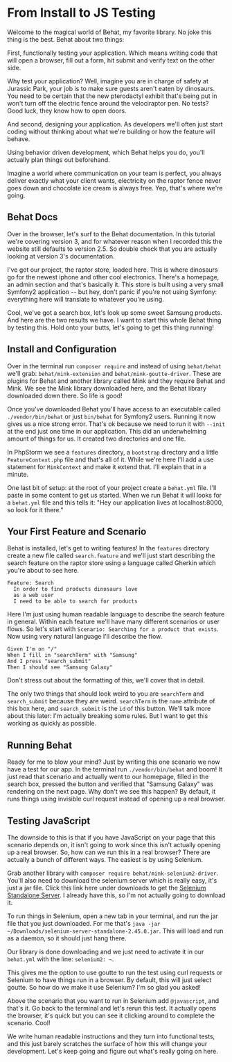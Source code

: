 # From Install to JS Testing

Welcome to the magical world of Behat, my favorite library. No joke 
this thing is the best. Behat about two things:

First, functionally testing your application. Which means writing code that will
open a browser, fill out a form, hit submit and verify text on the other side.

Why test your application? Well, imagine you are in charge of safety at Jurassic
Park, your job is to make sure guests aren't eaten by dinosaurs. You need to be 
certain that the new pterodactyl exhibit that's being put in won't turn off the
electric fence around the velociraptor pen. No tests? Good luck, they know how to
open doors. 

And second, designing your application. As developers we'll often just start coding
without thinking about what we're building or how the feature will behave.

Using behavior driven development, which Behat helps you do, you'll actually plan things
out beforehand. 

Imagine a world where communication on your team is perfect, you always deliver exactly
what your client wants, electricity on the raptor fence never goes down and chocolate
ice cream is always free. Yep, that's where we're going. 

## Behat Docs

Over in the browser, let's surf to the Behat documentation. In this tutorial we're covering
version 3, and for whatever reason when I recorded this the website still defaults to version 
2.5. So double check that you are actually looking at version 3's documentation. 

I've got our project, the raptor store, loaded here. This is where dinosaurs go for the
newest iphone and other cool electronics. There's a homepage, an admin section and that's
basically it. This store is built using a very small Symfony2 application -- but hey,
don't panic if you're not using Symfony: everything here will translate to whatever
you're using.

Cool, we've got a search box, let's look up some sweet Samsung products. And here
are the two results we have. I want to start this whole Behat thing by testing this. 
Hold onto your butts, let's going to get this thing running! 

## Install and Configuration

Over in the terminal run `composer require` and instead of using `behat/behat` we'll grab:
`behat/mink-extension` and `behat/mink-goutte-driver`. These are plugins for Behat and another
library called Mink and they require Behat and Mink. We see the Mink library downloaded here, 
and the Behat library downloaded down there. So life is good! 

Once you've downloaded Behat you'll have access to an executable called `./vendor/bin/behat`
or just `bin/behat` for Symfony2 users. Running it now gives us a nice strong error. That's ok
because we need to run it with `--init` at the end just one time in our application. This did
an underwhelming amount of things for us. It created two directories and one file. 

In PhpStorm we see a `features` directory, a `bootstrap` directory and a little `FeatureContext.php`
file and that's all of it. While we're here I'll add a use statement for `MinkContext` and make
it extend that. I'll explain that in a minute.

One last bit of setup: at the root of your project create a `behat.yml` file. I'll paste in some
content to get us started. When we run Behat it will looks for a `behat.yml` file and this tells
it: "Hey our application lives at localhost:8000, so look for it there."

## Your First Feature and Scenario

Behat is installed, let's get to writing features! In the `features` directory create a new file
called `search.feature` and we'll just start describing the search feature on the raptor store
using a language called Gherkin which you're about to see here. 

    Feature: Search
      In order to find products dinosaurs love
      as a web user
      I need to be able to search for products

Here I'm just using human readable language to describe the search feature in general. Within
each feature we'll have many different scenarios or user flows. So let's start with 
`Scenario: Searching for a product that exists`. Now using very natural language I'll describe
the flow. 

    Given I'm on "/"
    When I fill in "searchTerm" with "Samsung"
    And I press "search_submit" 
    Then I should see "Samsung Galaxy"

Don't stress out about the formatting of this, we'll cover that in detail. 

The only two things that should look weird to you are `searchTerm` and `search_submit` because
they are weird. `searchTerm` is the `name` attribute of this box here, and `search_submit` is the
`id` of this button. We'll talk more about this later: I'm actually breaking some rules. But
I want to get this working as quickly as possible. 

## Running Behat

Ready for me to blow your mind? Just by writing this one scenario we now have a test for our app.
In the terminal run `./vendor/bin/behat` and boom! It just read that scenario and actually went
to our homepage, filled in the search box, pressed the button and verified that "Samsung Galaxy"
was rendering on the next page. Why don't we see this happen? By default, it runs things using
invisible curl request instead of opening up a real browser. 

## Testing JavaScript

The downside to this is that if you have JavaScript on your page that this scenario depends on, it
isn't going to work since this isn't actually opening up a real browser. So, how can we run
this in a real browser? There are actually a bunch of different ways. The easiest is by
using Selenium. 

Grab another library with `composer require behat/mink-selenium2-driver`. You'll also need to download
the selenium server which is really easy, it's just a jar file. Click this link here under downloads 
to get the [Selenium Standalone Server](http://www.seleniumhq.org/download/). I already have
this, so I'm not actually going to download it.

To run things in Selenium, open a new tab in your terminal, and run the jar file that you just downloaded.
For me that's `java -jar ~/Downloads/selenium-server-standalone-2.45.0.jar`. This will load and run as
a daemon, so it should just hang there. 

Our library is done downloading and we just need to activate it in our `behat.yml` with the line:
`selenium2: ~`. 

This gives me the option to use goutte to run the test using curl requests or Selenium to have things
run in a browser. By default, this will just select goutte. So how do we make it use Selenium? I'm so
glad you asked! 

Above the scenario that you want to run in Selenium add `@javascript`, and that's it. Go back to the
terminal and let's rerun this test. It actually opens the browser, it's quick but you can see it
clicking around to complete the scenario. Cool!

We write human readable instructions and they turn into functional tests, and this just barely
scratches the surface of how this will change your development. Let's keep going and figure out
what's really going on here.
